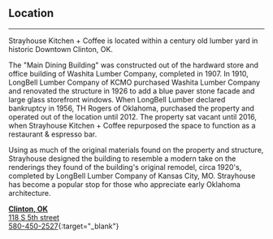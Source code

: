 ## Location

---

Strayhouse Kitchen + Coffee is located within a century old lumber yard in historic Downtown Clinton, OK. 

The "Main Dining Building" was constructed out of the hardward store and office building of Washita Lumber Company, completed in 1907. In 1910, LongBell Lumber Company of KCMO purchased Washita Lumber Company and renovated the structure in 1926 to add a blue paver stone facade and large glass storefront windows. When LongBell Lumber declared bankruptcy in 1956, TH Rogers of Oklahoma, purchased the property and operated out of the location until 2012. The property sat vacant until 2016, when Strayhouse Kitchen + Coffee repurposed the space to function as a restaurant & espresso bar. 

Using as much of the original materials found on the property and structure, Strayhouse designed the building to resemble a modern take on the renderings they found of the building's original remodel, circa 1920's, completed by LongBell Lumber Company of Kansas City, MO. Strayhouse has become a popular stop for those who appreciate early Oklahoma architecture. 

[**Clinton, OK**  
118 S 5th street  
580-450-2527](http://google.com){:target="_blank"}
